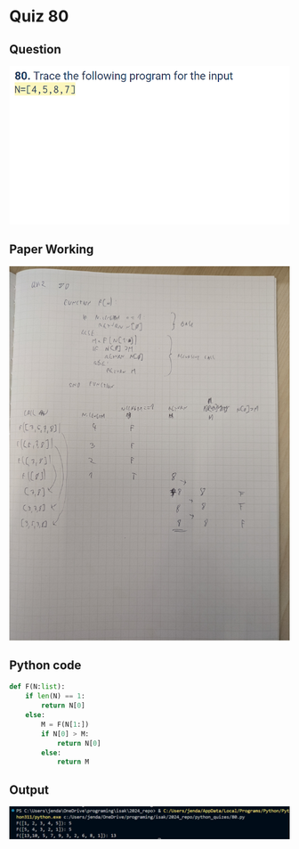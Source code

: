 # Quiz 80
## Question
![Question](/slides/80.png)

## Paper Working
![Working](/working/80.jpg)

## Python code
```python
def F(N:list):
    if len(N) == 1:
        return N[0]
    else:
        M = F(N[1:])
        if N[0] > M:
            return N[0]
        else:
            return M
```
## Output
![](/output/80.png)